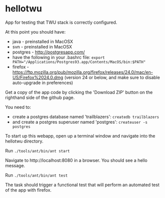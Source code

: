 hellotwu
========

App for testing that TWU stack is correctly configured.

At this point you should have:
* java - preinstalled in MacOSX
* svn - preinstalled in MacOSX
* postgres - http://postgresapp.com/
* have the following in your .bashrc file: ```export PATH="/Applications/Postgres93.app/Contents/MacOS/bin:$PATH"```
* firefox - https://ftp.mozilla.org/pub/mozilla.org/firefox/releases/24.0/mac/en-US/Firefox%2024.0.dmg (version 24 or below, and make sure to disable auto-upgrade in preferences)

Get a copy of the app code by clicking the 'Download ZIP' button on the righthand side of the github page.

You need to:
* create a postgres database named 'trailblazers': ```createdb trailblazers```
* and create a postgres superuser named 'postgres': ```createuser -s postgres```

To start up this webapp, open up a terminal window and navigate into the hellotwu directory.

Run ```./tools/ant/bin/ant start```

Navigate to http://localhost:8080 in a browser.  You should see a hello message.

Run ```./tools/ant/bin/ant test```

The task should trigger a functional test that will perform an automated test of the app with firefox.
